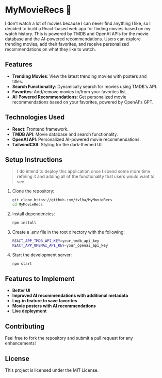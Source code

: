 # MyMovieRecs 🎥

I don't watch a lot of movies because I can never find anything I like, so I decided to build a React-based web app for finding movies based on my watch history. This is powered by TMDB and OpenAI APIs for the movie database and the AI-powered recommendations. Users can explore trending movies, add their favorites, and receive personalized recommendations on what they like to watch.

## Features
- **Trending Movies**: View the latest trending movies with posters and titles.
- **Search Functionality**: Dynamically search for movies using TMDB's API.
- **Favorites**: Add/remove movies to/from your favorites list.
- **AI-Powered Recommendations**: Get personalized movie recommendations based on your favorites, powered by OpenAI's GPT.

## Technologies Used
- **React**: Frontend framework.
- **TMDB API**: Movie database and search functionality.
- **OpenAI API**: Personalized AI-powered movie recommendations.
- **TailwindCSS**: Styling for the dark-themed UI.

## Setup Instructions
> I do intend to deploy this application once I spend some more time refining it and adding all of the functionality that users would want to see.

1. Clone the repository:
   ```bash
   git clone https://github.com/tvlha/MyMovieRecs
   cd MyMovieRecs
   ```
2. Install dependencies:
   ```bash
   npm install
   ```
3. Create a .env file in the root directory with the following:
   ```bash
   REACT_APP_TMDB_API_KEY=your_tmdb_api_key
   REACT_APP_OPENAI_API_KEY=your_openai_api_key
   ```
4. Start the development server:
   ```bash
   npm start
   ```

## Features to Implement
- **Better UI**
- **Improved AI recommendations with additional metadata**
- **Log-in feature to save favorites**
- **Movie posters with AI recommendations**
- **Live deployment**

## Contributing
Feel free to fork the repository and submit a pull request for any enhancements!

## License
This project is licensed under the MIT License.
